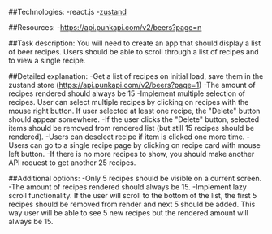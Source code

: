 
##Technologies:
-react.js
-[zustand](https://github.com/pmndrs/zustand)

##Resources:
-https://api.punkapi.com/v2/beers?page=n

##Task description:
You will need to create an app that should display a list of beer recipes. Users should be able to
scroll through a list of recipes and to view a single recipe.

##Detailed explanation:
-Get a list of recipes on initial load, save them in the zustand store
(https://api.punkapi.com/v2/beers?page=1)
-The amount of recipes rendered should always be 15
-Implement multiple selection of recipes. User can select multiple recipes by clicking on
recipes with the mouse right button. If user selected at least one recipe, the "Delete"
button should appear somewhere.
-If the user clicks the "Delete" button, selected items should be removed from rendered
list (but still 15 recipes should be rendered).
-Users can deselect recipe if item is clicked one more time.
-Users can go to a single recipe page by clicking on recipe card with mouse left button.
-If there is no more recipes to show, you should make another API request to get another
25 recipes.

##Additional options:
-Only 5 recipes should be visible on a current screen.
-The amount of recipes rendered should always be 15.
-Implement lazy scroll functionality. If the user will scroll to the bottom of the list, the first 5
recipes should be removed from render and next 5 should be added. This way user will
be able to see 5 new recipes but the rendered amount will always be 15.

